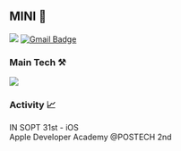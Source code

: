 

##  MINI 💖
 <a href="https://velog.io/@vvkkiie" target="_blank"><img src="https://img.shields.io/badge/Velog-20C997?style=flat-square&logo=Velog&logoColor=white&link=https://velog.io/@vvkkiie"/></a> [![Gmail Badge](https://img.shields.io/badge/Gmail-d14836?style=flat-square&logo=Gmail&logoColor=white&link=mailto:minnnidev@gmail.com)](mailto:minnnidev@gmail.com)
 

### Main Tech ⚒️

<img src="https://img.shields.io/badge/Swift-F05138?style=flat-square&logo=Swift&logoColor=white"/></a>



### Activity 📈

IN SOPT 31st - iOS</br>
Apple Developer Academy @POSTECH 2nd

